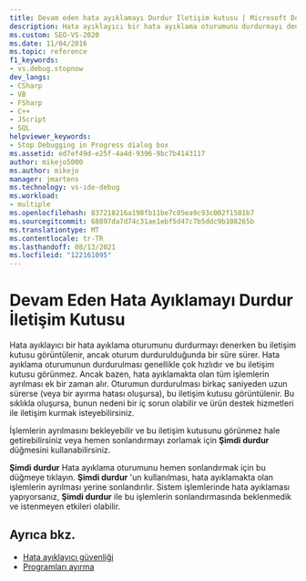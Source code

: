 ```yaml
---
title: Devam eden hata ayıklamayı Durdur Iletişim kutusu | Microsoft Docs
description: Hata ayıklayıcı bir hata ayıklama oturumunu durdurmayı denediğinde görünen hata ayıklamayı Durdur iletişim kutusunu gezin, ancak oturumu durdurmak zaman alır.
ms.custom: SEO-VS-2020
ms.date: 11/04/2016
ms.topic: reference
f1_keywords:
- vs.debug.stopnow
dev_langs:
- CSharp
- VB
- FSharp
- C++
- JScript
- SQL
helpviewer_keywords:
- Stop Debugging in Progress dialog box
ms.assetid: ed7ef49d-e25f-4a4d-9396-9bc7b4143117
author: mikejo5000
ms.author: mikejo
manager: jmartens
ms.technology: vs-ide-debug
ms.workload:
- multiple
ms.openlocfilehash: 837218216a198fb11be7c05ea9c93c002f1501b7
ms.sourcegitcommit: 68897da7d74c31ae1ebf5d47c7b5ddc9b108265b
ms.translationtype: MT
ms.contentlocale: tr-TR
ms.lasthandoff: 08/13/2021
ms.locfileid: "122161095"
---
```

# <a name="stop-debugging-in-progress-dialog-box"></a>Devam Eden Hata Ayıklamayı Durdur İletişim Kutusu
Hata ayıklayıcı bir hata ayıklama oturumunu durdurmayı denerken bu iletişim kutusu görüntülenir, ancak oturum durdurulduğunda bir süre sürer. Hata ayıklama oturumunun durdurulması genellikle çok hızlıdır ve bu iletişim kutusu görünmez. Ancak bazen, hata ayıklamakta olan tüm işlemlerin ayrılması ek bir zaman alır. Oturumun durdurulması birkaç saniyeden uzun sürerse (veya bir ayırma hatası oluşursa), bu iletişim kutusu görüntülenir. Bu sıklıkla oluşursa, bunun nedeni bir iç sorun olabilir ve ürün destek hizmetleri ile iletişim kurmak isteyebilirsiniz.

 İşlemlerin ayrılmasını bekleyebilir ve bu iletişim kutusunu görünmez hale getirebilirsiniz veya hemen sonlandırmayı zorlamak için **Şimdi durdur** düğmesini kullanabilirsiniz.

 **Şimdi durdur** Hata ayıklama oturumunu hemen sonlandırmak için bu düğmeye tıklayın. **Şimdi durdur** 'un kullanılması, hata ayıklamakta olan işlemlerin ayrılması yerine sonlandırılır. Sistem işlemlerinde hata ayıklaması yapıyorsanız, **Şimdi durdur** ile bu işlemlerin sonlandırmasında beklenmedik ve istenmeyen etkileri olabilir.

## <a name="see-also"></a>Ayrıca bkz.
- [Hata ayıklayıcı güvenliği](../debugger/debugger-security.md)
- [Programları ayırma](/previous-versions/visualstudio/visual-studio-2010/x1thkxez(v=vs.100))